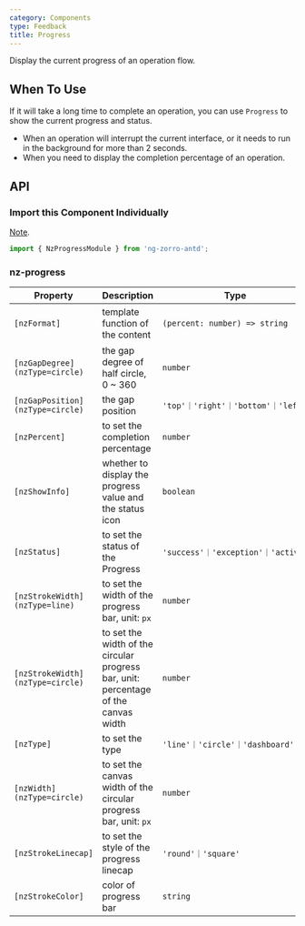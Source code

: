 ```yaml
---
category: Components
type: Feedback
title: Progress
---
```


Display the current progress of an operation flow.

## When To Use

If it will take a long time to complete an operation, you can use `Progress` to show the current progress and status.

- When an operation will interrupt the current interface, or it needs to run in the background for more than 2 seconds.
- When you need to display the completion percentage of an operation.

## API

### Import this Component Individually

[Note](/docs/getting-started/en#import-a-component-individually).

```ts
import { NzProgressModule } from 'ng-zorro-antd';
```

### nz-progress

| Property | Description | Type | Default |
| -------- | ----------- | ---- | ------- |
| `[nzFormat]` | template function of the content | `(percent: number) => string` | `percent => percent + '%'` |
| `[nzGapDegree]` `(nzType=circle)` | the gap degree of half circle, 0 ~ 360 | `number` | `0` |
| `[nzGapPosition]` `(nzType=circle)` | the gap position | `'top'｜'right'｜'bottom'｜'left'` | `'top'` |
| `[nzPercent]` | to set the completion percentage | `number` | `0` |
| `[nzShowInfo]` | whether to display the progress value and the status icon | `boolean` | `true` |
| `[nzStatus]` | to set the status of the Progress | `'success'｜'exception'｜'active'` | - |
| `[nzStrokeWidth]` `(nzType=line)` | to set the width of the progress bar, unit: `px` | `number` | `8` |
| `[nzStrokeWidth]` `(nzType=circle)` | to set the width of the circular progress bar, unit: percentage of the canvas width | `number` | `6` |
| `[nzType]` | to set the type | `'line'｜'circle'｜'dashboard'` | `'line'` |
| `[nzWidth]` `(nzType=circle)` | to set the canvas width of the circular progress bar, unit: `px` | `number` | `132` |
| `[nzStrokeLinecap]` | to set the style of the progress linecap | `'round'｜'square'` | `'round'` |
| `[nzStrokeColor]` | color of progress bar | `string` | - |